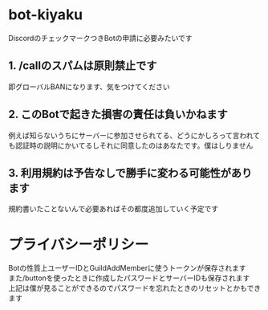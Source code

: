 # bot-kiyaku
DiscordのチェックマークつきBotの申請に必要みたいです  
## 1. /callのスパムは原則禁止です
即グローバルBANになります、気をつけてください  
## 2. このBotで起きた損害の責任は負いかねます
例えば知らないうちにサーバーに参加させられてる、どうにかしろって言われても認証時の説明にかいてるしそれに同意したのはあなたです。僕はしりません
## 3. 利用規約は予告なしで勝手に変わる可能性があります
規約書いたことないんで必要あればその都度追加していく予定です
# プライバシーポリシー
Botの性質上ユーザーIDとGuildAddMemberに使うトークンが保存されます  
また/buttonを使ったときに作成したパスワードとサーバーIDも保存されます  
上記は僕が見ることができるのでパスワードを忘れたときのリセットとかもできます
